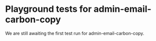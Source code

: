 # Playground tests for admin-email-carbon-copy
We are still awaiting the first test run for admin-email-carbon-copy.

